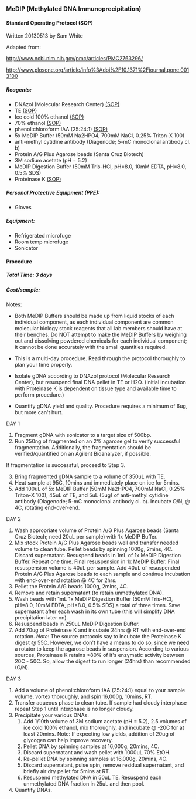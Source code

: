 ### <a name="medip"></a>MeDIP (Methylated DNA Immunoprecipitation)
#### Standard Operating Protocol (SOP)
Written 20130513 by Sam White

Adapted from:

http://www.ncbi.nlm.nih.gov/pmc/articles/PMC2763296/

http://www.plosone.org/article/info%3Adoi%2F10.1371%2Fjournal.pone.0013100

##### Reagents:
- DNAzol (Molecular Research Center) [(SOP)](https://github.com/sr320/LabDocs/wiki/Chemical-Standard-Operating-Protocols-(SOP)#dnazol)
- TE [(SOP)]()
- Ice cold 100% ethanol [(SOP)](https://github.com/sr320/LabDocs/wiki/Chemical-Standard-Operating-Protocols-(SOP)#ethanol)
- 70% ethanol [(SOP)](https://github.com/sr320/LabDocs/wiki/Chemical-Standard-Operating-Protocols-(SOP)#ethanol)
- phenol:chloroform:IAA (25:24:1) [(SOP)](https://github.com/sr320/LabDocs/wiki/Chemical-Standard-Operating-Protocols-(SOP)#phenol_chloroform_IAA)
- 5x MeDIP Buffer (50mM Na2HPO4, 700mM NaCl, 0.25% Triton-X 100)
- anti-methyl cytidine antibody (Diagenode; 5-mC monoclonal antibody cl. b)
- Protein A/G Plus Agarose beads (Santa Cruz Biotech)
- 3M sodium acetate (pH = 5.2)
- MeDIP Digestion Buffer (50mM Tris-HCl, pH=8.0, 10mM EDTA, pH=8.0, 0.5% SDS)
- Proteinase K [(SOP)](https://github.com/sr320/LabDocs/wiki/Chemical-Standard-Operating-Protocols-(SOP)#proteinase_k)

##### Personal Protective Equipment (PPE):
- Gloves

##### Equipment:
- Refrigerated microfuge
- Room temp microfuge
- Sonicator


#### Procedure
##### Total Time: 3 days
##### Cost/sample:

Notes:
- Both MeDIP Buffers should be made up from liquid stocks of each individual component, as each individual component are common molecular biology stock reagents that all lab members should have at their benches. Do NOT attempt to make the MeDIP Buffers by weighing out and dissolving powdered chemicals for each individual component; it cannot be done accurately with the small quantities required.

- This is a multi-day procedure. Read through the protocol thoroughly to plan your time properly.

- Isolate gDNA according to DNAzol protocol (Molecular Research Center), but resuspend final DNA pellet in TE or H2O. (Initial incubation with Proteinase K is dependent on tissue type and available time to perform procedure.)

- Quantify gDNA yield and quality. Procedure requires a minimum of 6ug, but more can't hurt.

DAY 1

1. Fragment gDNA with sonicator to a target size of 500bp.
2. Run 250ng of fragmented on an 2% agarose gel to verify successful fragmentation. Additionally, the fragmentation should be verified/quantified on an Agilent Bioanalyzer, if possible.

  If fragmentation is successful, proceed to Step 3.

3. Bring fragmented gDNA sample to a volume of 350uL with TE.
4. Heat sample at 95C, 10mins and immediately place on ice for 5mins.
5. Add 100uL of 5x MeDIP Buffer (50mM Na2HPO4, 700mM NaCl, 0.25% Triton-X 100), 45uL of TE, and 5uL (5ug) of anti-methyl cytidine antibody (Diagenode; 5-mC monoclonal antibody cl. b). Incubate O/N, @ 4C, rotating end-over-end.

DAY 2

1. Wash appropriate volume of Protein A/G Plus Agarose beads (Santa Cruz Biotech; need 20uL per sample) with 1x MeDIP Buffer. 
  1. Mix stock Protein A/G Plus Agarose beads well and transfer needed volume to clean tube. Pellet beads by spinning 1000g, 2mins, 4C. Discard supernatant. Resuspend beads in 1mL of 1x MeDIP Digestion Buffer. Repeat one time. Final resuspension in 1x MeDIP Buffer. Final resuspension volume is 40uL per sample. Add 40uL of resuspended Protein A/G Plus Agarose beads to each sample and continue incubation with end-over-end rotation @ 4C for 2hrs.
2. Pellet the Protein A/G beads 1000g, 2mins, 4C.
3. Remove and retain supernatant (to retain unmethylated DNA).
4. Wash beads with 1mL 1x MeDIP Digestion Buffer (50mM Tris-HCl, pH=8.0, 10mM EDTA, pH=8.0, 0.5% SDS) a total of three times. Save supernatant after each wash in its own tube (this will simplify DNA precipitation later on).
5. Resuspend beads in 250uL MeDIP Digestion Buffer.
6. Add 70ug of Proteinase K and incubate 24hrs @ RT with end-over-end rotation.
*Note*: The source protocols say to incubate the Proteinase K digest @ 55C. However, we don't have a means to do so, since we need a rotator to keep the agarose beads in suspension. According to various sources, Proteinase K retains >80% of it's enzymatic activity between 20C - 50C. So, allow the digest to run longer (24hrs) than recommended (O/N).

DAY 3

1. Add a volume of phenol:chloroform:IAA (25:24:1) equal to your sample volume, vortex thoroughly, and spin 16,000g, 10mins, RT.
2. Transfer aqueous phase to clean tube. If sample had cloudy interphase repeat Step 1 until interphase is no longer cloudy.
3. Precipitate your various DNAs. 
    1. Add 1/10th volume of 3M sodium acetate (pH = 5.2), 2.5 volumes of ice cold 100% ethanol, mix thoroughly, and incubate @ -20C for at least 20mins. Note: If expecting low yields, addition of 20ug of glycogen can help improve recovery.
    2. Pellet DNA by spinning samples at 16,000g, 20mins, 4C.
    3. Discard supernatant and wash pellet with 1000uL 70% EtOH.
    4. Re-pellet DNA by spinning samples at 16,000g, 20mins, 4C.
    5. Discard supernatant, pulse spin, remove residual supernatant, and briefly air dry pellet for 5mins at RT.
    6. Resuspend methylated DNA in 50uL TE. Resuspend each unmethylated DNA fraction in 25uL and then pool.
4. Quantify DNAs.
